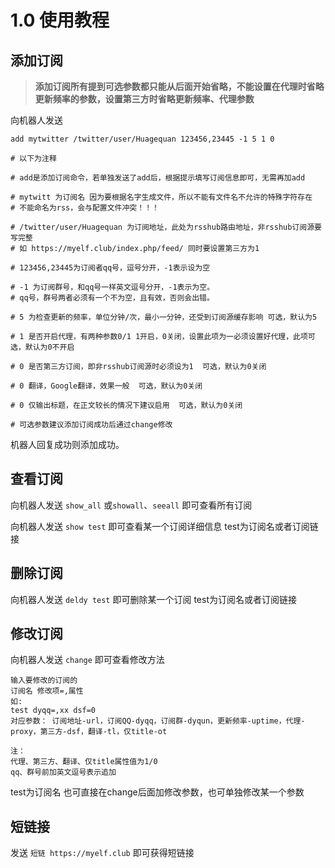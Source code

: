 # 1.0 使用教程

## 添加订阅

> **添加订阅所有提到可选参数都只能从后面开始省略，不能设置在代理时省略更新频率的参数，设置第三方时省略更新频率、代理参数**

向机器人发送

```text
add mytwitter /twitter/user/Huagequan 123456,23445 -1 5 1 0

# 以下为注释

# add是添加订阅命令，若单独发送了add后，根据提示填写订阅信息即可，无需再加add

# mytwitt 为订阅名 因为要根据名字生成文件，所以不能有文件名不允许的特殊字符存在
# 不能命名为rss，会与配置文件冲突！！！

# /twitter/user/Huagequan 为订阅地址，此处为rsshub路由地址，非rsshub订阅源要写完整
# 如 https://myelf.club/index.php/feed/ 同时要设置第三方为1

# 123456,23445为订阅者qq号，逗号分开，-1表示设为空

# -1 为订阅群号，和qq号一样英文逗号分开，-1表示为空。
# qq号，群号两者必须有一个不为空，且有效，否则会出错。

# 5 为检查更新的频率，单位分钟/次，最小一分钟，还受到订阅源缓存影响 可选，默认为5

# 1 是否开启代理，有两种参数0/1 1开启，0关闭，设置此项为一必须设置好代理，此项可选，默认为0不开启

# 0 是否第三方订阅，即非rsshub订阅源时必须设为1  可选，默认为0关闭

# 0 翻译，Google翻译，效果一般  可选，默认为0关闭

# 0 仅输出标题，在正文较长的情况下建议启用  可选，默认为0关闭

# 可选参数建议添加订阅成功后通过change修改

```

机器人回复成功则添加成功。

## 查看订阅

向机器人发送
`show_all` 或`showall`、`seeall`
即可查看所有订阅

向机器人发送
`show test`
即可查看某一个订阅详细信息
test为订阅名或者订阅链接

## 删除订阅

向机器人发送
`deldy test`
即可删除某一个订阅
test为订阅名或者订阅链接

## 修改订阅

向机器人发送
`change`
即可查看修改方法

```text
输入要修改的订阅的
订阅名 修改项=,属性
如:
test dyqq=,xx dsf=0
对应参数： 订阅地址-url，订阅QQ-dyqq，订阅群-dyqun，更新频率-uptime，代理-proxy，第三方-dsf，翻译-tl，仅title-ot

注：
代理、第三方、翻译、仅title属性值为1/0
qq、群号前加英文逗号表示追加
```

test为订阅名
也可直接在change后面加修改参数，也可单独修改某一个参数

## 短链接

发送 `短链 https://myelf.club` 即可获得短链接

